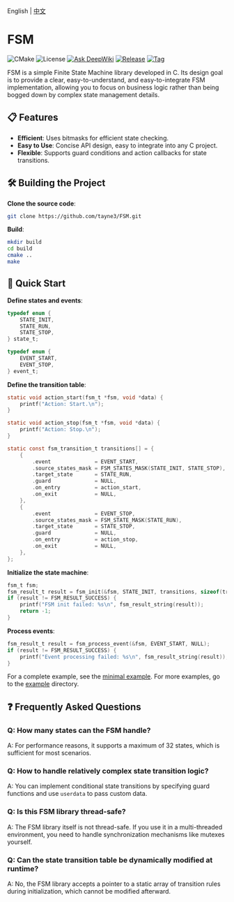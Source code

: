 English | [中文](README_zh.md)

# FSM

![CMake](https://img.shields.io/badge/CMake-3.12%2B-brightgreen)
![License](https://img.shields.io/badge/license-MIT-blue.svg)
[![Ask DeepWiki](https://deepwiki.com/badge.svg)](https://deepwiki.com/tayne3/FSM)
[![Release](https://img.shields.io/github/v/release/tayne3/FSM?color=%23ff8936&logo=fitbit&style=flat-square)](https://github.com/tayne3/FSM/releases)
[![Tag](https://img.shields.io/github/v/tag/tayne3/FSM?color=%23ff8936&logo=fitbit&style=flat-square)](https://github.com/tayne3/FSM/tags)

FSM is a simple Finite State Machine library developed in C. Its design goal is to provide a clear, easy-to-understand, and easy-to-integrate FSM implementation, allowing you to focus on business logic rather than being bogged down by complex state management details.

## 📋 Features

- **Efficient**: Uses bitmasks for efficient state checking.
- **Easy to Use**: Concise API design, easy to integrate into any C project.
- **Flexible**: Supports guard conditions and action callbacks for state transitions.

## 🛠️ Building the Project

**Clone the source code**:

```sh
git clone https://github.com/tayne3/FSM.git
```

**Build**:

```sh
mkdir build
cd build
cmake ..
make
```

## 🚀 Quick Start

**Define states and events**:

```c
typedef enum {
    STATE_INIT,
    STATE_RUN,
    STATE_STOP,
} state_t;

typedef enum {
    EVENT_START,
    EVENT_STOP,
} event_t;
```

**Define the transition table**:

```c
static void action_start(fsm_t *fsm, void *data) {
    printf("Action: Start.\n");
}

static void action_stop(fsm_t *fsm, void *data) {
    printf("Action: Stop.\n");
}

static const fsm_transition_t transitions[] = {
    {
        .event              = EVENT_START,
        .source_states_mask = FSM_STATES_MASK(STATE_INIT, STATE_STOP),
        .target_state       = STATE_RUN,
        .guard              = NULL,
        .on_entry           = action_start,
        .on_exit            = NULL,
    },
    {
        .event              = EVENT_STOP,
        .source_states_mask = FSM_STATE_MASK(STATE_RUN),
        .target_state       = STATE_STOP,
        .guard              = NULL,
        .on_entry           = action_stop,
        .on_exit            = NULL,
    },
};
```

**Initialize the state machine**:

```c
fsm_t fsm;
fsm_result_t result = fsm_init(&fsm, STATE_INIT, transitions, sizeof(transitions) / sizeof(fsm_transition_t));
if (result != FSM_RESULT_SUCCESS) {
    printf("FSM init failed: %s\n", fsm_result_string(result));
    return -1;
}
```

**Process events**:

```c
fsm_result_t result = fsm_process_event(&fsm, EVENT_START, NULL);
if (result != FSM_RESULT_SUCCESS) {
    printf("Event processing failed: %s\n", fsm_result_string(result));
}
```

For a complete example, see the [minimal example](example/simple.c). For more examples, go to the [example](example) directory.


## ❓ Frequently Asked Questions

### Q: How many states can the FSM handle?

A: For performance reasons, it supports a maximum of 32 states, which is sufficient for most scenarios.

### Q: How to handle relatively complex state transition logic?
A: You can implement conditional state transitions by specifying guard functions and use `userdata` to pass custom data.

### Q: Is this FSM library thread-safe?
A: The FSM library itself is not thread-safe. If you use it in a multi-threaded environment, you need to handle synchronization mechanisms like mutexes yourself.

### Q: Can the state transition table be dynamically modified at runtime?
A: No, the FSM library accepts a pointer to a static array of transition rules during initialization, which cannot be modified afterward.
